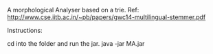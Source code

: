 A morphological Analyser based on a trie.
Ref: http://www.cse.iitb.ac.in/~pb/papers/gwc14-multilingual-stemmer.pdf


Instructions:

cd into the folder and run the jar.
java -jar MA.jar